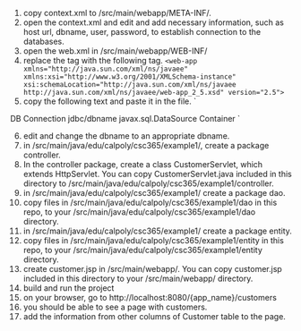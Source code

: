 1. copy context.xml to /src/main/webapp/META-INF/.
2. open the context.xml and edit and add necessary information, such as host url, dbname, user, password, to establish connection to the databases.
3. open the web.xml in /src/main/webapp/WEB-INF/
4. replace the <web-app> tag with the following tag. 
`<web-app  xmlns="http://java.sun.com/xml/ns/javaee"
         xmlns:xsi="http://www.w3.org/2001/XMLSchema-instance"
         xsi:schemaLocation="http://java.sun.com/xml/ns/javaee http://java.sun.com/xml/ns/javaee/web-app_2_5.xsd"
         version="2.5">
         `
5. copy the following text and paste it in the file.
`
  <resource-ref>
      <description>DB Connection</description>
      <res-ref-name>jdbc/dbname</res-ref-name>
      <res-type>javax.sql.DataSource</res-type>
      <res-auth>Container</res-auth>
  </resource-ref>
`

6. edit and change the dbname to an appropriate dbname.
7. in /src/main/java/edu/calpoly/csc365/example1/, create a package controller.
8. In the controller package, create a class CustomerServlet, which extends HttpServlet.
You can copy CustomerServlet.java included in this directory to /src/main/java/edu/calpoly/csc365/example1/controller.
9. in /src/main/java/edu/calpoly/csc365/example1/ create a package dao.
10. copy files in /src/main/java/edu/calpoly/csc365/example1/dao in this repo, to your /src/main/java/edu/calpoly/csc365/example1/dao directory.
11. in /src/main/java/edu/calpoly/csc365/example1/ create a package entity.
12. copy files in /src/main/java/edu/calpoly/csc365/example1/entity in this repo, to your /src/main/java/edu/calpoly/csc365/example1/entity directory.
13. create customer.jsp in /src/main/webapp/. You can copy customer.jsp included in this directory to your /src/main/webapp/ directory.
14. build and run the project
15. on your browser, go to http://localhost:8080/{app_name}/customers
16. you should be able to see a page with customers.
17. add the information from other columns of Customer table to the page.
